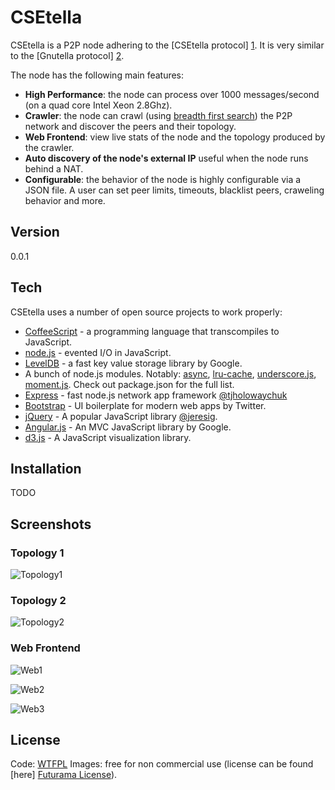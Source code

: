 CSEtella
=

CSEtella is a P2P node adhering to the [CSEtella protocol] [1]. It is very similar to the [Gnutella protocol] [2].

The node has the following main features:

* **High Performance**: the node can process over 1000 messages/second (on a quad core Intel Xeon 2.8Ghz).
* **Crawler**: the node can crawl (using [breadth first search]) the P2P network and discover the peers and their topology.
* **Web Frontend**: view live stats of the node and the topology produced by the crawler.
* **Auto discovery of the node's external IP** useful when the node runs behind a NAT.
* **Configurable**: the behavior of the node is highly configurable via a JSON file. A user can set peer limits, timeouts, blacklist peers, craweling behavior and more.

Version
-

0.0.1

Tech 
-

CSEtella uses a number of open source projects to work properly:

* [CoffeeScript] - a programming language that transcompiles to JavaScript.
* [node.js] - evented I/O in JavaScript.
* [LevelDB] - a fast key value storage library by Google.
* A bunch of node.js modules. Notably: [async], [lru-cache], [underscore.js], [moment.js]. Check out package.json for the full list.
* [Express] - fast node.js network app framework [@tjholowaychuk]
* [Bootstrap] - UI boilerplate for modern web apps by Twitter.
* [jQuery] - A popular JavaScript library [@jeresig].
* [Angular.js] - An MVC JavaScript library by Google.
* [d3.js] - A JavaScript visualization library.

Installation
-

TODO

Screenshots
-
### Topology 1
![Topology1](http://i.imgur.com/2vmedjk.png)

### Topology 2
![Topology2](http://i.imgur.com/Xna9jlz.png)

### Web Frontend
![Web1](http://i.imgur.com/4NuhpJU.png)

![Web2](http://i.imgur.com/Jn70bQ5.png)

![Web3](http://i.imgur.com/4JculN7.png)

License
-

Code: [WTFPL]
Images: free for non commercial use (license can be found [here] [Futurama License]).



  [1]: http://www.cs.washington.edu/education/courses/csep552/13sp/assignments/a3.html
  [2]: http://rfc-gnutella.sourceforge.net/
  
  [async]: https://github.com/caolan/async
  [lru-cache]: https://github.com/isaacs/node-lru-cache
  [underscore.js]: http://underscorejs.org
  [moment.js]: http://momentjs.com
  [CoffeeScript]: http://coffeescript.org
  [node.js]: http://nodejs.org
  [LevelDB]: https://code.google.com/p/leveldb/
  [Bootstrap]: http://twitter.github.com/bootstrap/
  [jQuery]: http://jquery.com  
  [@tjholowaychuk]: http://twitter.com/tjholowaychuk
  [express]: http://expressjs.com
  [Angular.js]: http://angularjs.org
  [d3.js]: http://d3js.org
  [WTFPL]: http://www.wtfpl.net
  [breadth first search]: https://en.wikipedia.org/wiki/Breadth-first_search
  [Futurama License]: http://pixelpirate.deviantart.com/art/Futurama-175960105
  [@jeresig]: https://twitter.com/jeresig
